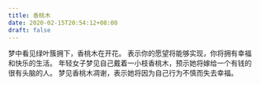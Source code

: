 ```yaml
---
title: 香桃木
date: 2020-02-15T20:54:12+08:00
draft: false
---
```


梦中看见绿叶簇拥下，香桃木在开花。
表示你的愿望将能够实现，你将拥有幸福和快乐的生活。
年轻女子梦见自己戴着一小枝香桃木，预示她将嫁给一个有钱的很有头脑的人。
梦见香桃木凋谢，表示她将因为自己行为不慎而失去幸福。
